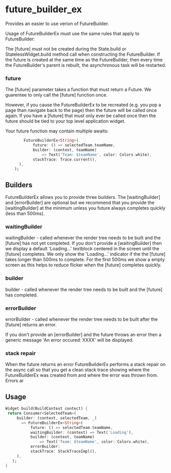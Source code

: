 # future_builder_ex

Provides an easier to use verion of FutureBuilder.

Usage of FutureBuilderEx must use the same rules that apply to FutureBuilder:


The [future] must not be created during the State.build or StatelessWidget.build method call when constructing the FutureBuilder. 
If the future is created at the same time as the FutureBuilder, then every time the FutureBuilder's parent is rebuilt, the asynchronous task will be restarted.

### future
The [future] parameter takes a function that must return a Future.
We guarentee to only call the [future] function once.

However, if you cause the FutureBuilderEx to be recreated (e.g. you pop a page 
than navigate back to the page) then the future will be called once again.
If you have a [future] that must only ever be called once then the future
should be tied to your top level application widget.

Your future function may contain multiple awaits:

```dart
        FutureBuilderEx<String>(
            future: () => selectedTeam.teamName,
            builder: (context, teamName) 
                => Text('Team: $teamName', color: Colors.white),
            stackTrace: Trace.current(),
      ),
    );
```


## Builders
FutureBuilderEx allows you to provide three builders. The [waitingBuilder] 
and [errorBuilder] are optional but we recommend that you provide the
[waitingBuilder] at the minimum unless you future always completes quickly 
(less than 500ms).

### waitingBuilder
waitingBuilder - called whenever the render tree needs to be built
 and the [future] has not yet completed.
If you don't provide a [waitingBuilder] then we display a default
'Loading...' textblock centered in the screen until the [future] completes.
We only show the 'Loading...' indicator if the the [future] takes longer than
500ms to complete. For the first 500ms we show a empty screen as this helps
to reduce flicker when the [future] completes quickly.

### builder

builder - called whenever the render tree needs to be built and the [future]
has completed.

### errorBuilder
errorBuilder - called whenever the render tree needs to be built after
the [future] returns an error.

If you don't provide an [errorBuilder] and the future throws an error then
a generic message 'An error occured: XXXX' will be displayed.



### stack repair
When the future returns an error FutureBuilderEx performs a stack repair on the
async call so that you get a clean stack trace showing where the 
FutureBuilderEx was created from and where the error was thrown from.
Errors ar



## Usage


 ```dart
 Widget build(BuildContext contect) {
  return Consumer<SelectedTeam>(
      builder: (context, selectedTeam, _) 
        => FutureBuilderEx<String>(
            future: () => selectedTeam.teamName,
            waitingBuilder: (context) => Text('Loading'),
            builder: (context, teamName) 
                => Text('Team: $teamName', color: Colors.white),
            errorBuilder:
            stackTrace: StackTraceImpl(),
      ),
    );
 }
 ```
